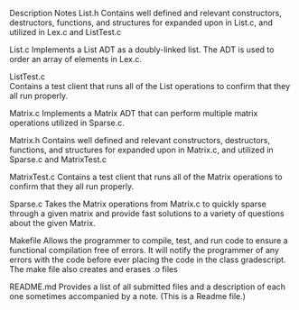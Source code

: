 
Description
Notes
List.h 
Contains well defined and relevant constructors, destructors, functions, and structures for expanded upon in List.c, and utilized in Lex.c and ListTest.c


List.c 
Implements a List ADT as a doubly-linked list. The ADT is used to order an array of elements in Lex.c. 


ListTest.c  
Contains a test client that runs all of the List operations to confirm that they all run properly.


Matrix.c
Implements a Matrix ADT that can perform multiple matrix operations utilized in Sparse.c.


Matrix.h
Contains well defined and relevant constructors, destructors, functions, and structures for expanded upon in Matrix.c, and utilized in Sparse.c and MatrixTest.c


MatrixTest.c
Contains a test client that runs all of the Matrix operations to confirm that they all run properly.


Sparse.c
Takes the Matrix operations from Matrix.c to quickly sparse through a given matrix and provide fast solutions to a variety of questions about the given Matrix.


Makefile 
Allows the programmer to compile, test, and run code to ensure a functional compilation free of errors. It will notify the programmer of any errors with the code before ever placing the code in the class gradescript. The make file also creates and erases .o files 


README.md
Provides a list of all submitted files and a description of each one sometimes accompanied by a note. (This is a Readme file.)




